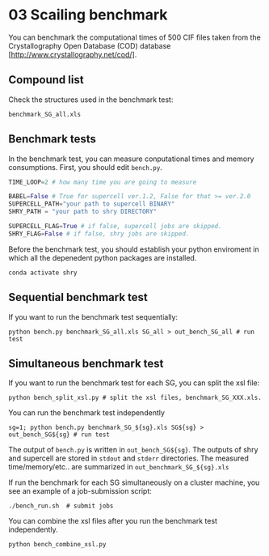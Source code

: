 # 03 Scailing benchmark
You can benchmark the computational times of 500 CIF files taken from the Crystallography Open Database (COD) database [http://www.crystallography.net/cod/].

## Compound list
Check the structures used in the benchmark test:

``benchmark_SG_all.xls``

## Benchmark tests

In the benchmark test, you can measure conputational times and memory consumptions. First, you should edit ``bench.py``.

```pyhthon:bench.py
TIME_LOOP=2 # how many time you are going to measure

BABEL=False # True for supercell ver.1.2, False for that >= ver.2.0
SUPERCELL_PATH="your path to supercell BINARY"
SHRY_PATH = "your path to shry DIRECTORY"

SUPERCELL_FLAG=True # if false, supercell jobs are skipped.
SHRY_FLAG=False # if false, shry jobs are skipped.
```

Before the benchmark test, you should establish your python enviroment in which all the depenedent python packages are installed.

```bash:
conda activate shry
```

## Sequential benchmark test

If you want to run the benchmark test sequentially:

```bash:
python bench.py benchmark_SG_all.xls SG_all > out_bench_SG_all # run test
```

## Simultaneous benchmark test

If you want to run the benchmark test for each SG, you can split the xsl file:

```bash:
python bench_split_xsl.py # split the xsl files, benchmark_SG_XXX.xls.
```

You can run the benchmark test independently

```bash:
sg=1; python bench.py benchmark_SG_${sg}.xls SG${sg} > out_bench_SG${sg} # run test
```

The output of ``bench.py`` is written in ``out_bench_SG${sg}``. The outputs of shry and supercell are stored in ``stdout`` and ``stderr`` directories. The measured time/memory/etc.. are summarized in ``out_benchmark_SG_${sg}.xls``

If run the benchmark for each SG simultaneously on a cluster machine, you see an example of a job-submission script:

```bash:
./bench_run.sh  # submit jobs
```

You can combine the xsl files after you run the benchmark test independently.

```bash:
python bench_combine_xsl.py  
```

